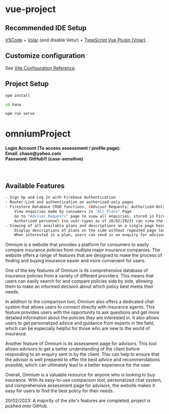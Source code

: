 # vue-project


## Recommended IDE Setup

[VSCode](https://code.visualstudio.com/) + [Volar](https://marketplace.visualstudio.com/items?itemName=Vue.volar) (and disable Vetur) + [TypeScript Vue Plugin (Volar)](https://marketplace.visualstudio.com/items?itemName=Vue.vscode-typescript-vue-plugin).

## Customize configuration

See [Vite Configuration Reference](https://vitejs.dev/config/).

## Project Setup

```sh
npm install
```

```sh
cd hana
```

```sh
npm run serve
```

# omniumProject

<h4>Login Account (To access assessment / profile page): <br/>
Email: chase@yahoo.com <br/>
Password: GitHub1! (case-sensitive)</h4/> <br/>

## Available Features
```sh
- Sign Up and Log In with Firebase Authentication
- Router-Link and authentication on authorized-only pages
- Firestore Database CRUD functions. (Advisor Requests: Authorized-Only Page)
    View enquiries made by consumers in "All Plans" Page
    Go to "Advisor Requests" page to view all enquiries, stored in Firestore Database
    Authorized personnel (no user-types as of 20/02/2023) can view the page and reply to an enquiry of their choice after viewing its contents
- Viewing of all available plans and descriptions on a single page based on user click, inclusive of an enquiry form for advisors to view
    Display descriptions of plans on the side without repeated page load for every option chosen for viewing
    When interested in a plan, users can send in an enquiry for advisors
```


Omnium is a website that provides a platform for consumers to easily compare insurance policies from multiple major insurance companies. The website offers a range of features that are designed to make the process of finding and buying insurance easier and more convenient for users.

One of the key features of Omnium is its comprehensive database of insurance policies from a variety of different providers. This means that users can easily search for and compare policies side by side, allowing them to make an informed decision about which policy best meets their needs.

In addition to the comparison tool, Omnium also offers a dedicated chat system that allows users to connect directly with insurance agents. This feature provides users with the opportunity to ask questions and get more detailed information about the policies they are interested in. It also allows users to get personalized advice and guidance from experts in the field, which can be especially helpful for those who are new to the world of insurance.

Another feature of Omnium is its assessment page for advisors. This tool allows advisors to get a better understanding of the client before responding to an enquiry sent in by the client. This can help to ensure that the advisor is well prepared to offer the best advice and recommendations possible, which can ultimately lead to a better experience for the user.

Overall, Omnium is a valuable resource for anyone who is looking to buy insurance. With its easy-to-use comparison tool, personalized chat system, and comprehensive assessment page for advisors, the website makes it easy for users to find the best policy for their needs. 




20/02/2023: A majority of the site's features are completed, project is pushed onto GitHub.
